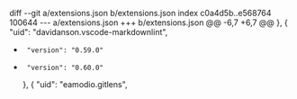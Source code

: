 diff --git a/extensions.json b/extensions.json
index c0a4d5b..e568764 100644
--- a/extensions.json
+++ b/extensions.json
@@ -6,7 +6,7 @@
     },
     {
       "uid": "davidanson.vscode-markdownlint",
-      "version": "0.59.0"
+      "version": "0.60.0"
     },
     {
       "uid": "eamodio.gitlens",
